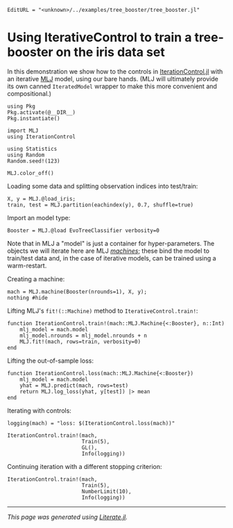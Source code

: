 ```@meta
EditURL = "<unknown>/../examples/tree_booster/tree_booster.jl"
```

# Using IterativeControl to train a tree-booster on the iris data set

In this demonstration we show how to the controls in
[IterationControl.jl](https://github.com/ablaom/IterationControl.jl)
with an iterative
[MLJ](https://github.com/alan-turing-institute/MLJ.jl) model, using
our bare hands. (MLJ will ultimately provide its own canned
`IteratedModel` wrapper to make this more convenient and
compositional.)

```@example tree_booster
using Pkg
Pkg.activate(@__DIR__)
Pkg.instantiate()

import MLJ
using IterationControl

using Statistics
using Random
Random.seed!(123)

MLJ.color_off()
```

Loading some data and splitting observation indices into test/train:

```@example tree_booster
X, y = MLJ.@load_iris;
train, test = MLJ.partition(eachindex(y), 0.7, shuffle=true)
```

Import an model type:

```@example tree_booster
Booster = MLJ.@load EvoTreeClassifier verbosity=0
```

Note that in MLJ a "model" is just a container for
hyper-parameters. The objects we will iterate here are MLJ
[*machines*](https://alan-turing-institute.github.io/MLJ.jl/dev/machines/);
these bind the model to train/test data and, in the case of
iterative models, can be trained using a warm-restart.

Creating a machine:

```@example tree_booster
mach = MLJ.machine(Booster(nrounds=1), X, y);
nothing #hide
```

Lifting MLJ's `fit!(::Machine)` method to `IterativeControl.train!`:

```@example tree_booster
function IterationControl.train!(mach::MLJ.Machine{<:Booster}, n::Int)
    mlj_model = mach.model
    mlj_model.nrounds = mlj_model.nrounds + n
    MLJ.fit!(mach, rows=train, verbosity=0)
end
```

Lifting the out-of-sample loss:

```@example tree_booster
function IterationControl.loss(mach::MLJ.Machine{<:Booster})
    mlj_model = mach.model
    yhat = MLJ.predict(mach, rows=test)
    return MLJ.log_loss(yhat, y[test]) |> mean
end
```

Iterating with controls:

```@example tree_booster
logging(mach) = "loss: $(IterationControl.loss(mach))"

IterationControl.train!(mach,
                        Train(5),
                        GL(),
                        Info(logging))
```

Continuing iteration with a different stopping criterion:

```@example tree_booster
IterationControl.train!(mach,
                        Train(5),
                        NumberLimit(10),
                        Info(logging))
```

---

*This page was generated using [Literate.jl](https://github.com/fredrikekre/Literate.jl).*

